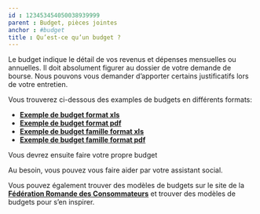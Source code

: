 ```yaml
---
id : 123453454050038939999
parent : Budget, pièces jointes
anchor : #budget
title : Qu’est-ce qu’un budget ?
---
```

Le budget indique le détail de vos revenus et dépenses mensuelles ou annuelles.
Il doit absolument figurer au dossier de votre demande de bourse. Nous pouvons vous demander d’apporter certains justificatifs lors de votre entretien.

Vous trouverez ci-dessous des examples de budgets en différents formats:
- <a href="https://api.association-envol.info/rapports/download/54" target="_blank"><strong>Exemple de budget format xls</strong></a>
- <a href="https://api.association-envol.info/rapports/download/53" target="_blank"><strong>Exemple de budget format pdf</strong></a>
- <a href="https://api.association-envol.info/rapports/download/52" target="_blank"><strong>Exemple de budget famille format xls</strong></a>
- <a href="https://api.association-envol.info/rapports/download/51" target="_blank"><strong>Exemple de budget famille format pdf</strong></a>

Vous devrez ensuite faire votre propre budget

Au besoin, vous pouvez vous faire aider par votre assistant social.

Vous pouvez également trouver des modèles de budgets sur le site de la [__Fédération Romande des Consommateurs__](https://frc.ch) et trouver des modèles de budgets pour s’en inspirer.
